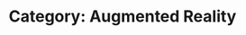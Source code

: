 ---
type: category
layout: archive
author_profile: true
permalink: /categories/augmented-reality
taxonomy: Augmented Reality
title: "Category: Augmented Reality"
header:
  og_image: /assets/images/website_feature_image.png
  overlay_image: /assets/images/header-image-3.png
  caption: Copyright © Matthew Burruss
search: true
---